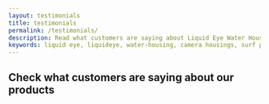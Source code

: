 ```yaml
---
layout: testimonials
title: testimonials
permalink: /testimonials/
description: Read what customers are saying about Liquid Eye Water Housings
keywords: liquid eye, liquideye, water-housing, camera housings, surf photography, liquid eye team, professional, quotes, bio, info,
---
```

## Check what customers are saying about our products
